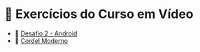 # 📘 Exercícios do Curso em Vídeo

- 📱 [Desafio 2 - Android](Exercicios/desafio%202/index.html)  
- 📜 [Cordel Moderno](Exercicios/cordel/cordel.html)
